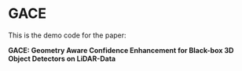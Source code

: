 # GACE

This is the demo code for the paper:

**GACE: Geometry Aware Confidence Enhancement for Black-box 3D Object Detectors on LiDAR-Data**
<br>